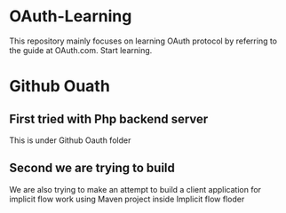 # OAuth-Learning
This repository mainly focuses on learning OAuth protocol by referring to the guide at OAuth.com.
Start learning.

# Github Ouath

## First tried with Php backend server
This is under Github Oauth folder

## Second we are trying to build
We are also trying to make an attempt to build a client application for implicit flow work using Maven project inside Implicit flow floder
